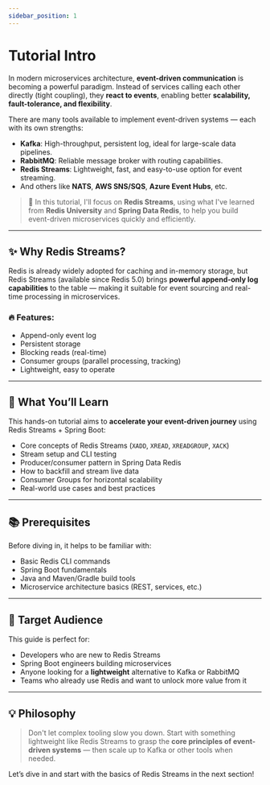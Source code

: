 ```yaml
---
sidebar_position: 1
---
```


# Tutorial Intro

In modern microservices architecture, **event-driven communication** is becoming a powerful paradigm. Instead of services calling each other directly (tight coupling), they **react to events**, enabling better **scalability, fault-tolerance, and flexibility**.

There are many tools available to implement event-driven systems — each with its own strengths:

- **Kafka**: High-throughput, persistent log, ideal for large-scale data pipelines.
- **RabbitMQ**: Reliable message broker with routing capabilities.
- **Redis Streams**: Lightweight, fast, and easy-to-use option for event streaming.
- And others like **NATS**, **AWS SNS/SQS**, **Azure Event Hubs**, etc.

> 🚀 In this tutorial, I'll focus on **Redis Streams**, using what I've learned from **Redis University** and **Spring Data Redis**, to help you build event-driven microservices quickly and efficiently.

---

## ✨ Why Redis Streams?

Redis is already widely adopted for caching and in-memory storage, but Redis Streams (available since Redis 5.0) brings **powerful append-only log capabilities** to the table — making it suitable for event sourcing and real-time processing in microservices.

### 🔥 Features:
- Append-only event log
- Persistent storage
- Blocking reads (real-time)
- Consumer groups (parallel processing, tracking)
- Lightweight, easy to operate

---

## 🧠 What You’ll Learn

This hands-on tutorial aims to **accelerate your event-driven journey** using Redis Streams + Spring Boot:

- Core concepts of Redis Streams (`XADD`, `XREAD`, `XREADGROUP`, `XACK`)
- Stream setup and CLI testing
- Producer/consumer pattern in Spring Data Redis
- How to backfill and stream live data
- Consumer Groups for horizontal scalability
- Real-world use cases and best practices

---

## 📚 Prerequisites

Before diving in, it helps to be familiar with:

- Basic Redis CLI commands
- Spring Boot fundamentals
- Java and Maven/Gradle build tools
- Microservice architecture basics (REST, services, etc.)

---

## 🎯 Target Audience

This guide is perfect for:

- Developers who are new to Redis Streams
- Spring Boot engineers building microservices
- Anyone looking for a **lightweight** alternative to Kafka or RabbitMQ
- Teams who already use Redis and want to unlock more value from it

---

## 💡 Philosophy

> Don't let complex tooling slow you down. Start with something lightweight like Redis Streams to grasp the **core principles of event-driven systems** — then scale up to Kafka or other tools when needed.

Let’s dive in and start with the basics of Redis Streams in the next section!


